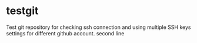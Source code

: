 # testgit
Test git repository for checking ssh connection and using multiple SSH keys settings for different github account.
second line
